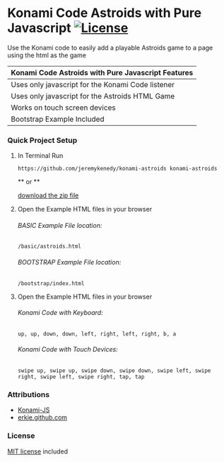 # Konami Code Astroids with Pure Javascript [![License](https://poser.pugx.org/laravel/framework/license.svg)]()

Use the Konami code to easily add a playable Astroids game to a page using the html as the game

| Konami Code Astroids with Pure Javascript Features |
| :------------ |
| Uses only javascript for the Konami Code listener |
| Uses only javascript for the Astroids HTML Game |
| Works on touch screen devices |
| Bootstrap Example Included |

### Quick Project Setup

1. In Terminal Run

	`https://github.com/jeremykenedy/konami-astroids konami-astroids`

	** or **

    [download the zip file](https://github.com/jeremykenedy/konami-astroids/archive/master.zip)

2. Open the Example HTML files in your browser

	###### BASIC Example File location:

	`/basic/astroids.html`

	###### BOOTSTRAP Example File location:

    `/bootstrap/index.html`

3. Open the Example HTML files in your browser

	###### Konami Code with Keyboard:

	`up, up, down, down, left, right, left, right, b, a`

	###### Konami Code with Touch Devices:
	`swipe up, swipe up, swipe down, swipe down, swipe left, swipe right, swipe left, swipe right, tap, tap`


### Attributions
* [Konami-JS](https://github.com/snaptortoise/konami-js)
* [erkie.github.com](https://github.com/erkie/erkie.github.com)

### License
[MIT license](https://github.com/jeremykenedy/Konami-Code-Astroids-with-Pure-Javascript/blob/master/LICENSE) included

